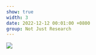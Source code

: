 ```yaml
---
show: true
width: 3
date: 2022-12-12 00:01:00 +0800
group: Not Just Research
---
```

<div>
<img src="{{ 'assets/images/etc/10.JPG' | relative_url }}" class="img-fluid rounded" >
</div>
